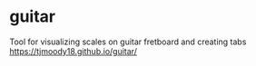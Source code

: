 # guitar

Tool for visualizing scales on guitar fretboard and creating tabs
https://tjmoody18.github.io/guitar/
